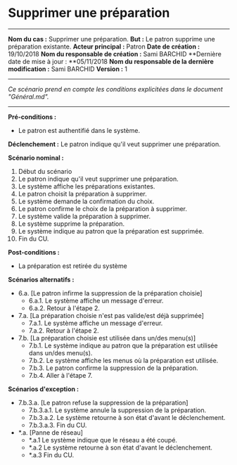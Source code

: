 # Supprimer une préparation

------

**Nom du cas :** Supprimer une préparation.
**But :** Le patron supprime une préparation existante.
**Acteur principal :** Patron
**Date de création :** 19/10/2018
**Nom du responsable de création :** Sami BARCHID
**Dernière date de mise à jour : **05/11/2018
**Nom du responsable de la dernière modification :** Sami BARCHID
**Version :** 1

------

*Ce scénario prend en compte les conditions explicitées dans le document "Général.md".*

------

**Pré-conditions :**
- Le patron est authentifié dans le système.

**Déclenchement :**
Le patron indique qu'il veut supprimer une préparation.

**Scénario nominal :**
1. Début du scénario
2. Le patron indique qu'il veut supprimer une préparation.
3. Le système affiche les préparations existantes.
4. Le patron choisit la préparation à supprimer.
5. Le système demande la confirmation du choix.
6. Le patron confirme le choix de la préparation à supprimer.
7. Le système valide la préparation à supprimer.
8. Le système supprime la préparation.
9. Le système indique au patron que la préparation est supprimée.
10. Fin du CU.

**Post-conditions :**
- La préparation est retirée du système

**Scénarios alternatifs :**
- 6.a. [Le patron infirme la suppression de la préparation choisie]
	- 6.a.1. Le système affiche un message d'erreur.
	- 6.a.2. Retour à l'étape 2.
- 7.a. [La préparation choisie n'est pas valide/est déjà supprimée]
	- 7.a.1. Le système affiche un message d'erreur.
	- 7.a.2. Retour à l'étape 2.
- 7.b. [La préparation choisie est utilisée dans un/des menu(s)]
	- 7.b.1. Le système indique au patron que la préparation est utilisée dans un/des menu(s).
	- 7.b.2. Le système affiche les menus où la préparation est utilisée.
	- 7.b.3. Le patron confirme la suppression de la préparation.
	- 7.b.4. Aller à l'étape 7.

**Scénarios d'exception :**
- 7.b.3.a. [Le patron refuse la suppression de la préparation]
	- 7.b.3.a.1. Le système annule la suppression de la préparation.
	- 7.b.3.a.2. Le système retourne à son état d'avant le déclenchement.
	- 7.b.3.a.3. Fin du CU.
- \*.a. [Panne de réseau]
	- \*.a.1 Le système indique que le réseau a été coupé.
	- \*.a.2 Le système retourne à son état d'avant le déclenchement.
	- \*.a.3 Fin du CU.
